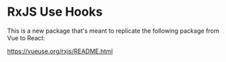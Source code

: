 # RxJS Use Hooks

This is a new package that's meant to replicate the following package from Vue to React:

https://vueuse.org/rxjs/README.html
